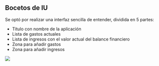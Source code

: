 ## Bocetos de IU

Se optó por realizar una interfaz sencilla de entender, dividida en 5 partes:

* Título con nombre de la aplicación
* Lista de gastos actuales
* Lista de ingresos con el valor actual del balance financiero
* Zona para añadir gastos
* Zona para añadir ingresos



<img src="https://imgur.com/a/Ui0tcnT">
